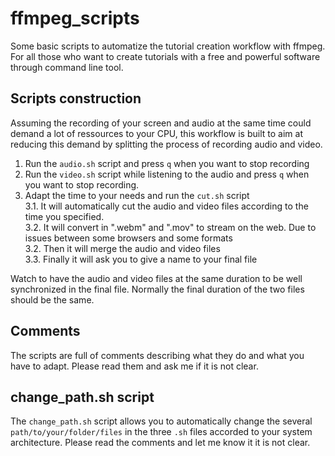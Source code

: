 # ffmpeg_scripts
Some basic scripts to automatize the tutorial creation workflow with ffmpeg. For all those who want to create tutorials with a free and powerful software through command line tool.

## Scripts construction

Assuming the recording of your screen and audio at the same time could demand a lot of ressources to your CPU, this workflow is built to aim at reducing this demand by splitting the process of recording audio and video.

1. Run the `audio.sh` script and press `q` when you want to stop recording  
2. Run the `video.sh` script while listening to the audio and press `q` when you want to stop recording. 
3. Adapt the time to your needs and run the `cut.sh` script  
	3.1. It will automatically cut the audio and video files according to the time you specified.  
	3.2. It will convert in ".webm" and ".mov" to stream on the web. Due to issues between some browsers and some formats  
	3.2. Then it will merge the audio and video files  
	3.3. Finally it will ask you to give a name to your final file  

Watch to have the audio and video files at the same duration to be well synchronized in the final file. Normally the final duration of the two files should be the same.

## Comments

The scripts are full of comments describing what they do and what you have to adapt. Please read them and ask me if it is not clear.

## change_path.sh script

The `change_path.sh` script allows you to automatically change the several `path/to/your/folder/files` in the three `.sh` files accorded to your system architecture. Please read the comments and let me know it it is not clear.
